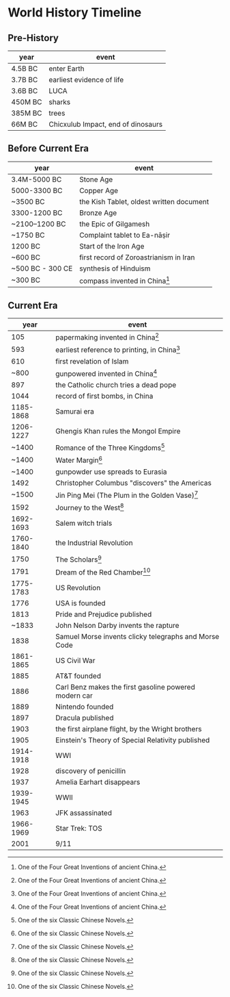 # World History Timeline

## Pre-History

year|event
---|-------
4.5B BC|enter Earth
3.7B BC|earliest evidence of life
3.6B BC|LUCA
450M BC|sharks
385M BC|trees
66M BC|Chicxulub Impact, end of dinosaurs

## Before Current Era

year|event
---|-------
3.4M-5000 BC|Stone Age
5000-3300 BC|Copper Age
~3500 BC|the Kish Tablet, oldest written document
3300-1200 BC|Bronze Age
~2100–1200 BC|the Epic of Gilgamesh
~1750 BC|Complaint tablet to Ea-nāṣir
1200 BC|Start of the Iron Age
~600 BC|first record of Zoroastrianism in Iran
~500 BC - 300 CE |synthesis of Hinduism
~300 BC|compass invented in China[^fourgreat]

## Current Era

year|event
---|-------
105|papermaking invented in China[^fourgreat]
593|earliest reference to printing, in China[^fourgreat]
610|first revelation of Islam
~800|gunpowered invented in China[^fourgreat]
897|the Catholic church tries a dead pope
1044|record of first bombs, in China
1185-1868|Samurai era
1206-1227|Ghengis Khan rules the Mongol Empire
~1400|Romance of the Three Kingdoms[^sixnovels]
~1400|Water Margin[^sixnovels]
~1400|gunpowder use spreads to Eurasia
1492|Christopher Columbus "discovers" the Americas
~1500|Jin Ping Mei (The Plum in the Golden Vase)[^sixnovels]
1592|Journey to the West[^sixnovels]
1692-1693|Salem witch trials
1760-1840|the Industrial Revolution
1750|The Scholars[^sixnovels]
1791|Dream of the Red Chamber[^sixnovels]
1775-1783|US Revolution
1776|USA is founded
1813|Pride and Prejudice published
~1833|John Nelson Darby invents the rapture
1838|Samuel Morse invents clicky telegraphs and Morse Code
1861-1865|US Civil War
1885|AT&T founded
1886|Carl Benz makes the first gasoline powered modern car
1889|Nintendo founded
1897|Dracula published
1903|the first airplane flight, by the Wright brothers
1905|Einstein's Theory of Special Relativity published
1914-1918|WWI
1928|discovery of penicillin
1937|Amelia Earhart disappears
1939-1945|WWII
1963|JFK assassinated
1966-1969|Star Trek: TOS
2001|9/11

[^fourgreat]: One of the Four Great Inventions of ancient China.
[^sixnovels]: One of the six Classic Chinese Novels.

